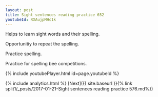 ```yaml
---
layout: post
title: Sight sentences reading practice 652
youtubeId: RXAujpMHc1k
---
```

 
 
Helps to learn sight words and their spelling.

Opportunitiy to repeat the spelling. 

Practice spelling. 
 
Practice for spelling bee competitions. 
 
{% include youtubePlayer.html id=page.youtubeId %}
 
 
{% include analytics.html %} 
[Next]({{ site.baseurl }}{% link  split1/_posts/2017-01-21-Sight sentences reading practice 576.md%})
 
